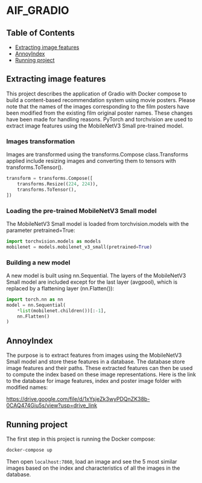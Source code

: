 # AIF_GRADIO


## Table of Contents
- [Extracting image features](#Extracting-image-features)
- [AnnoyIndex](#AnnoyIndex)
- [Running project](#Running-project)


## Extracting image features
This project describes the application of Gradio with Docker compose to build a content-based recommendation system using movie posters. Please note that the names of the images corresponding to the film posters have been modified from the existing film original poster names. These changes have been made for handling reasons. PyTorch and torchvision are used to extract image features using the MobileNetV3 Small pre-trained model. 

### Images transformation

Images are transformed using the transforms.Compose class.Transforms applied include resizing images and converting them to tensors with transforms.ToTensor().

```python 
transform = transforms.Compose([
    transforms.Resize((224, 224)),
    transforms.ToTensor(),
])
```
### Loading the pre-trained MobileNetV3 Small model

The MobileNetV3 Small model is loaded from torchvision.models with the parameter pretrained=True:

```python 
import torchvision.models as models
mobilenet = models.mobilenet_v3_small(pretrained=True)
```

### Building a new model

A new model is built using nn.Sequential. The layers of the MobileNetV3 Small model are included except for the last layer (avgpool), which is replaced by a flattening layer (nn.Flatten()):

```python 
import torch.nn as nn
model = nn.Sequential(
    *list(mobilenet.children())[:-1],  
    nn.Flatten() 
)
```

## AnnoyIndex

The purpose is to extract features from images using the MobileNetV3 Small model and store these features in a database. The database store image features and their paths. These extracted features can then be used to compute the index based on these image representations. Here is the link to the database for image features, index and poster image folder with modified names:

https://drive.google.com/file/d/1xYsjeZk3wyPDQnZK38b-0CAQ474Giu5s/view?usp=drive_link

## Running project

The first step in this project is running the Docker compose:

```bash
docker-compose up
```

Then open `localhost:7860`, load an image and see the 5 most similar images based on the index and characteristics of all the images in the database. 





